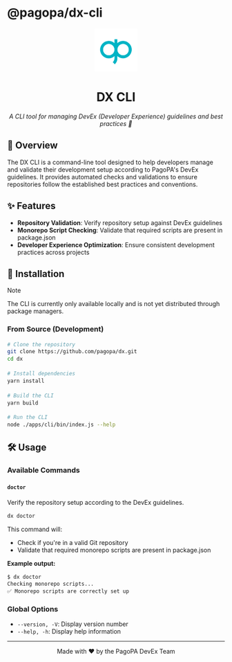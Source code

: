 # @pagopa/dx-cli

<div align="center">

<img src="../../assets/pagopa-logo.png" width="100" alt="PagoPA logo">

# DX CLI

<p align="center">
  <i align="center">A CLI tool for managing DevEx (Developer Experience) guidelines and best practices 🚀</i>
</p>

</div>

## 📖 Overview

The DX CLI is a command-line tool designed to help developers manage and validate their development setup according to PagoPA's DevEx guidelines. It provides automated checks and validations to ensure repositories follow the established best practices and conventions.

## ✨ Features

- **Repository Validation**: Verify repository setup against DevEx guidelines
- **Monorepo Script Checking**: Validate that required scripts are present in package.json
- **Developer Experience Optimization**: Ensure consistent development practices across projects

## 🚀 Installation

> [!NOTE]
> The CLI is currently only available locally and is not yet distributed through package managers.

### From Source (Development)

```bash
# Clone the repository
git clone https://github.com/pagopa/dx.git
cd dx

# Install dependencies
yarn install

# Build the CLI
yarn build

# Run the CLI
node ./apps/cli/bin/index.js --help
```

## 🛠️ Usage

### Available Commands

#### `doctor`

Verify the repository setup according to the DevEx guidelines.

```bash
dx doctor
```

This command will:

- Check if you're in a valid Git repository
- Validate that required monorepo scripts are present in package.json

**Example output:**

```bash
$ dx doctor
Checking monorepo scripts...
✅ Monorepo scripts are correctly set up
```

### Global Options

- `--version, -V`: Display version number
- `--help, -h`: Display help information

---

<div align="center">

Made with ❤️ by the PagoPA DevEx Team

</div>
